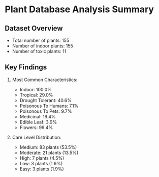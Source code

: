 # Plant Database Analysis Summary

## Dataset Overview
- Total number of plants: 155
- Number of indoor plants: 155
- Number of toxic plants: 11

## Key Findings
1. Most Common Characteristics:
   - Indoor: 100.0%
   - Tropical: 29.0%
   - Drought Tolerant: 40.6%
   - Poisonous To Humans: 7.1%
   - Poisonous To Pets: 9.7%
   - Medicinal: 19.4%
   - Edible Leaf: 3.9%
   - Flowers: 99.4%

2. Care Level Distribution:
   - Medium: 83 plants (53.5%)
   - Moderate: 21 plants (13.5%)
   - High: 7 plants (4.5%)
   - Low: 3 plants (1.9%)
   - Easy: 3 plants (1.9%)
